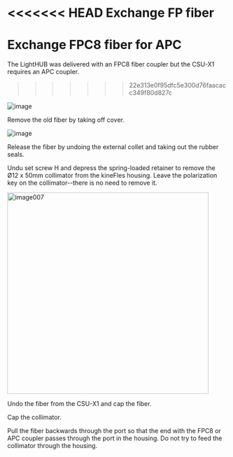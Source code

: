 <<<<<<< HEAD
Exchange FP fiber 
=======
# Exchange FPC8 fiber for APC 

The LightHUB was delivered with an FPC8 fiber coupler but the CSU-X1 requires an APC coupler.
>>>>>>> 22e313e0f95dfc5e300d76faacacc349f80d827c

![image](https://github.com/jqwhite/Grill_Spinning_Disc_2/assets/74255929/5c36ed29-3498-4758-be63-d6a9bcb4130a)

Remove the old fiber by taking off cover.

![image](https://github.com/jqwhite/Grill_Spinning_Disc_2/assets/74255929/4bfb5355-e409-4b8a-a7ae-84b594ed0847)

Release the fiber by undoing the external collet and taking out the rubber seals.  

Undu set screw H and depress the spring-loaded retainer to remove the Ø12 x 50mm collimator from the kineFles housing.  Leave the polarization key on the collimator--there is no need to remove it. 

<img width="460" alt="image007" src="https://github.com/jqwhite/Grill_Spinning_Disc_2/assets/74255929/69942174-e734-4595-8aab-b97c8a7820a5">

Undo the fiber from the CSU-X1 and cap the fiber.

Cap the collimator. 

Pull the fiber backwards through the port so that the end with the FPC8 or APC coupler passes through the port in the housing. Do not try to feed the collimator through the housing.

